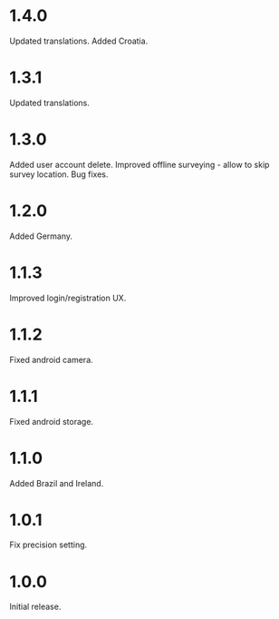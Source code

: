 # 1.4.0

Updated translations.
Added Croatia.

# 1.3.1

Updated translations.

# 1.3.0

Added user account delete.
Improved offline surveying - allow to skip survey location.
Bug fixes.

# 1.2.0

Added Germany.

# 1.1.3

Improved login/registration UX.

# 1.1.2

Fixed android camera.

# 1.1.1

Fixed android storage.

# 1.1.0

Added Brazil and Ireland.

# 1.0.1

Fix precision setting.

# 1.0.0

Initial release.
